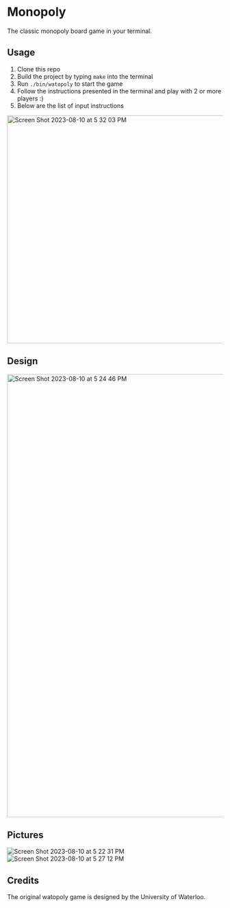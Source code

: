 # Monopoly

The classic monopoly board game in your terminal. 
 

## Usage
1. Clone this repo
2. Build the project by typing `make` into the terminal
3. Run `./bin/watopoly` to start the game
4. Follow the instructions presented in the terminal and play with 2 or more players :)
5. Below are the list of input instructions
<img width="531" alt="Screen Shot 2023-08-10 at 5 32 03 PM" src="https://github.com/Boyazhang1/Cpp-Monopoly/assets/82241706/b11eb0cb-01a4-45ce-9b37-793cad06c4a9">

## Design
<img width="1032" alt="Screen Shot 2023-08-10 at 5 24 46 PM" src="https://github.com/Boyazhang1/Cpp-Monopoly/assets/82241706/ddffef64-f366-459e-82ab-96192298a6e1">


## Pictures
![Screen Shot 2023-08-10 at 5 22 31 PM](https://github.com/Boyazhang1/Cpp-Monopoly/assets/82241706/2ff2f9eb-1665-4272-bb28-f59c1afb1088)
![Screen Shot 2023-08-10 at 5 27 12 PM](https://github.com/Boyazhang1/Cpp-Monopoly/assets/82241706/a2735970-bbb8-4b32-be9c-6e493754c54e)



## Credits
The original watopoly game is designed by the University of Waterloo. 

